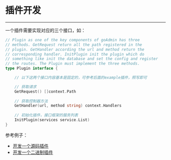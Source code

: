 # 插件开发
---

一个插件需要实现对应的三个接口，如：

```go
// Plugin as one of the key components of goAdmin has three
// methods. GetRequest return all the path registered in the
// plugin. GetHandler according the url and method return the
// corresponding handler. InitPlugin init the plugin which do
// something like init the database and set the config and register
// the routes. The Plugin must implement the three methods.
type Plugin interface {

    // 以下这两个接口内容基本是固定的，可参考后面的example插件，照写即可

    // 获取请求
    GetRequest() []context.Path
    
    // 获取控制器方法
    GetHandler(url, method string) context.Handlers
    
    // 初始化插件，接口框架的服务列表
	InitPlugin(services service.List)
}
```

参考例子：<br>

- [开发一个源码插件](https://github.com/GoAdminGroup/go-admin/blob/master/plugins/example/example.go)
- [开发一个二进制插件](https://github.com/GoAdminGroup/go-admin/blob/master/plugins/example/go_plugin/main.go)